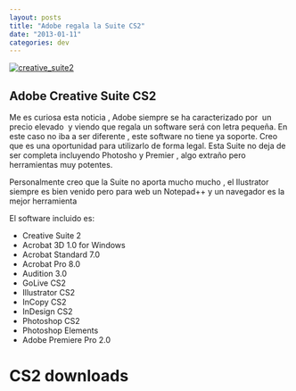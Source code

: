 ```yaml
---
layout: posts
title: "Adobe regala la Suite CS2"
date: "2013-01-11"
categories: dev
---
```


[![creative_suite2](images/8366956477_b12bfe309a.jpg)](https://www.flickr.com/photos/12949201@N08/8366956477/ "creative_suite2 por sicotico, en Flickr")

## Adobe Creative Suite CS2

Me es curiosa esta noticia , Adobe siempre se ha caracterizado por  un precio elevado  y viendo que regala un software será con letra pequeña. En este caso no iba a ser diferente , este software no tiene ya soporte. Creo que es una oportunidad para utilizarlo de forma legal. Esta Suite no deja de ser completa incluyendo Photosho y Premier , algo extraño pero herramientas muy potentes.

Personalmente creo que la Suite no aporta mucho mucho , el Ilustrator siempre es bien venido pero para web un Notepad++ y un navegador es la mejor herramienta

El software incluido es:

- Creative Suite 2
- Acrobat 3D 1.0 for Windows
- Acrobat Standard 7.0
- Acrobat Pro 8.0
- Audition 3.0
- GoLive CS2
- Illustrator CS2
- InCopy CS2
- InDesign CS2
- Photoshop CS2
- Photoshop Elements
- Adobe Premiere Pro 2.0

# CS2 downloads
